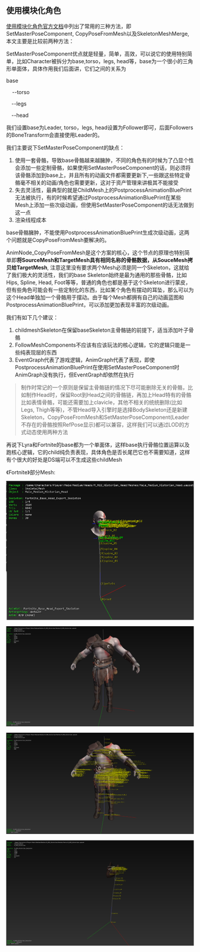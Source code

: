 ## 使用模块化角色

[使用模块化角色官方文档](https://docs.unrealengine.com/5.1/zh-CN/modular-characters-in-unreal-engine/)中列出了常用的三种方法，即SetMasterPoseComponent, CopyPoseFromMesh以及SkeletonMeshMerge, 本文主要是比较前两种方法：

SetMasterPoseComponent优点就是轻量，简单，高效，可以说它的使用特别简单，比如Character被拆分为base,torso，legs, head等，base为一个很小的三角形单面体，具体作用我们后面讲，它们之间的关系为

base

&nbsp;&nbsp;&nbsp;&nbsp;--torso

&ensp;&ensp;--legs

&emsp;--head

我们设置base为Leader, torso，legs, head设置为Follower即可，后面Followers的BoneTransform会直接使用Leader的。

我们主要说下SetMasterPoseComponent的缺点：

1. 使用一套骨骼，导致base骨骼越来越臃肿，不同的角色有的时候为了凸显个性会添加一些定制骨骼，如果使用SetMasterPoseComponent的话，则必须将该骨骼添加到base上，并且所有的动画文件都需要更新下,一些跟这些特定骨骼毫不相关的动画/角色也需要更新，这对于资产管理来讲极其不能接受
2. 失去灵活性，最典型的就是ChildMesh上的PostprocessAnimationBluePrint无法被执行，有的时候希望通过PostprocessAnimationBluePrint在某些Mesh上添加一些次级动画，但使用SetMasterPoseComponent的话无法做到这一点
3. 渲染线程成本

base骨骼臃肿，不能使用PostprocessAnimationBluePrint生成次级动画，这两个问题就是CopyPoseFromMesh要解决的。

AnimNode_CopyPoseFromMesh是这个方案的核心，这个节点的原理也特别简单即**将SourceMesh和TargetMesh具有相同名称的骨骼数据，从SouceMesh拷贝给TargetMesh**, 注意这里没有要求两个Mesh必须是同一个Skeleton，这就给了我们极大的灵活性，我们的base Skeleton始终是最为通用的那些骨骼，比如Hips, Spline, Head, Foot等等，普通的角色也都是基于这个Skeleton进行蒙皮，但有些角色可能会有一些定制化的东西，比如某个角色有摆动的耳坠，那么可以为这个Head单独加一个骨骼用于摆动。由于每个Mesh都拥有自己的动画蓝图和PostprocessAnimationBluePrint，可以添加更加表现丰富的次级动画。

我们有如下几个建议：
1. childmeshSkeleton在保留baseSkeleton主骨骼链的前提下，适当添加叶子骨骼
2. FollowMeshComponents不应该有应该玩法的核心逻辑，它的逻辑只能是一些纯表现层的东西
3. EventGraph代表了游戏逻辑，AnimGraph代表了表现，即使PostprocessAnimationBluePrint在使用SetMasterPoseComponent时AnimGraph没有执行，但EventGraph却依然在执行

> 制作时常记的一个原则是保留主骨骼链的情况下尽可能删除无关的骨骼，比如制作Head时，保留Root到Head之间的骨骼链，再加上Head特有的骨骼比如表情骨骼，可能还需要加上clavicle，其他不相关的统统删除(比如Legs, Thigh等等)，不管Head导入引擎时是选择BodySkeleton还是新建Skeleton，CopyPoseFromMesh和SetMasterPoseComponent(Leader不存在的骨骼按照RefPose显示)都可以兼容，这样我们可以通过LOD的方式动态使用两种方法

再说下Lyra和Fortnite的base都为一个单面体，这样base执行骨骼位置运算以及跑核心逻辑，它的child纯负责表现，具体角色是否长尾巴它也不需要知道，这样有个很大的好处是DS端可以不生成这些childMesh

《Fortnite》部分Mesh:

![Head](./UE5ModularCharacters/Head.png)

![Body1](./UE5ModularCharacters/Body1.png)

![Body2](./UE5ModularCharacters/Body2.png)

![FaceAcc](./UE5ModularCharacters/FaceAcc.png)




